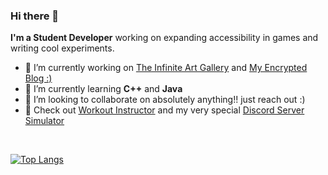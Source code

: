 ### Hi there 👋


**I'm a Student Developer** working on expanding accessibility in games and writing cool experiments.

- 🔭 I’m currently working on [The Infinite Art Gallery](https://github.com/Brazil-0034/Infinite-Art-Gallery) and [My Encrypted Blog :)](https://github.com/Brazil-0034/Encrypted-Blog)
- 🌱 I’m currently learning **C++** and **Java**
- 👯 I’m looking to collaborate on absolutely anything!! just reach out :)
- 🤖 Check out [Workout Instructor](https://3d-workout-instructor.brazil-0034.repl.co/) and my very special [Discord Server Simulator](https://github.com/Brazil-0034/Discord-Server-Simulator)

<br>

[![Top Langs](https://github-readme-stats.vercel.app/api/top-langs/?username=Brazil-0034&theme=onedark&layout=compact)](https://github.com/anuraghazra/github-readme-stats)
